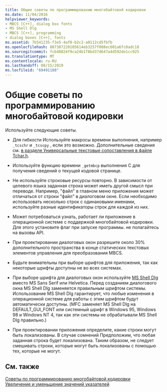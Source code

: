 ```yaml
---
title: Общие советы по программированию многобайтовой кодировки
ms.date: 11/04/2016
helpviewer_keywords:
- MBCS [C++], dialog box fonts
- MS Shell Dlg
- MBCS [C++], programming
- dialog boxes [C++], fonts
ms.assetid: 7b541235-f3e5-4af0-b2c2-a0112cd5fbfb
ms.openlocfilehash: 887387220105614eb3257f008ec601a6fc0adc18
ms.sourcegitcommit: fcb48824f9ca24b1f8bd37d647a4d592de1cc925
ms.translationtype: MT
ms.contentlocale: ru-RU
ms.lasthandoff: 08/15/2019
ms.locfileid: "69491188"
---
```

# <a name="general-mbcs-programming-advice"></a>Общие советы по программированию многобайтовой кодировки

Используйте следующие советы.

- Для гибкости Используйте макросы времени выполнения, например `_tcschr` и `_tcscpy` , если это возможно. Дополнительные сведения см. [в разделе Универсальные текстовые сопоставления в файле Tchar.h](../text/generic-text-mappings-in-tchar-h.md).

- Используйте функцию времени `_getmbcp` выполнения C для получения сведений о текущей кодовой странице.

- Не используйте строковые ресурсы повторно. В зависимости от целевого языка заданная строка может иметь другой смысл при переводе. Например, "файл" в главном меню приложения может отличаться от строки "файл" в диалоговом окне. Если необходимо использовать несколько строк с одинаковыми именами, используйте разные идентификаторы строк для каждой из них.

- Может потребоваться узнать, работает ли приложение в операционной системе с поддержкой многобайтовой кодировки. Для этого установите флаг при запуске программы. не полагайтесь на вызовы API.

- При проектировании диалоговых окон разрешите около 30% дополнительного пространства в конце статических текстовых элементов управления для преобразования MBCS.

- Будьте внимательны при выборе шрифтов для приложения, так как некоторые шрифты доступны не во всех системах.

- При выборе шрифта для диалоговых окон используйте [MS Shell Dlg](/windows/win32/Intl/using-ms-shell-dlg-and-ms-shell-dlg-2) вместо MS Sans Serif или Helvetica. Перед созданием диалогового окна MS Shell Dlg заменяется правильным шрифтом системы. Использование MS Shell Dlg гарантирует, что любые изменения в операционной системе для работы с этим шрифтом будут автоматически доступны. (MFC заменяет MS Shell Dlg на DEFAULT_GUI_FONT или системный шрифт в Windows 95, Windows 98 и Windows NT 4, так как эти системы не обрабатывали MS Shell Dlg правильно.)

- При проектировании приложения определите, какие строки могут быть локализованы. В случае сомнений Предположим, что любая заданная строка будет локализована. Таким образом, не следует смешивать строки, которые могут быть локализованы с помощью тех, которые не могут.

## <a name="see-also"></a>См. также

[Советы по программированию многобайтовой кодировки](../text/mbcs-programming-tips.md)<br/>
[Увеличение и уменьшение значений указателей](../text/incrementing-and-decrementing-pointers.md)
